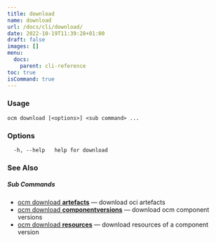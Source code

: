 ```yaml
---
title: download
name: download
url: /docs/cli/download/
date: 2022-10-19T11:39:28+01:00
draft: false
images: []
menu:
  docs:
    parent: cli-reference
toc: true
isCommand: true
---
```

### Usage

```
ocm download [<options>] <sub command> ...
```

### Options

```
  -h, --help   help for download
```

### See Also



##### Sub Commands

* [ocm download <b>artefacts</b>](/docs/cli/download/artefacts)	 &mdash; download oci artefacts
* [ocm download <b>componentversions</b>](/docs/cli/download/componentversions)	 &mdash; download ocm component versions
* [ocm download <b>resources</b>](/docs/cli/download/resources)	 &mdash; download resources of a component version

